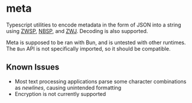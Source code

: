 # meta

Typescript utilities to encode metadata in the form of JSON into a string using [ZWSP](https://en.wikipedia.org/wiki/Zero-width_space), [NBSP](https://en.wikipedia.org/wiki/Non-breaking_space), and [ZWJ](https://en.wikipedia.org/wiki/Zero-width_joiner). Decoding is also supported.

Meta is supposed to be ran with Bun, and is untested with other runtimes. The `Bun` API is not specifically imported, so it should be compatible.

## Known Issues
- Most text processing applications parse some character combinations as *newlines*, causing unintended formatting
- Encryption is not currently supported